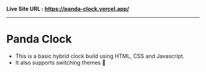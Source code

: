 **Live Site URL : https://panda-clock.vercel.app/**
<hr>

# Panda Clock

- This is a basic hybrid clock build using HTML, CSS and Javascript. 
- It also supports switching themes 🙂

<br><br>
<!-- Feedbacks are appreciated 😄 -->
